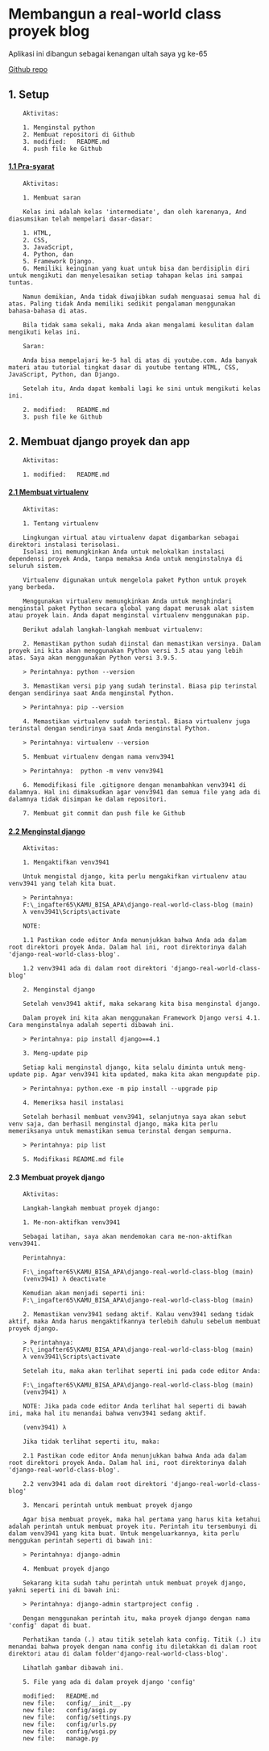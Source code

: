 # Membangun a real-world class proyek blog 
Aplikasi ini dibangun sebagai kenangan ultah saya yg ke-65

[Github repo](https://github.com/gurnitha/django-real-world-class-blog)


## 1. Setup

        Aktivitas:

        1. Menginstal python
        2. Membuat repositori di Github
        3. modified:   README.md
        4. push file ke Github


#### [1.1 Pra-syarat](https://github.com/gurnitha/django-real-world-class-blog/commit/35a530d41d8113da2a43d5485b95a120c597f522)

        Aktivitas:

        1. Membuat saran

        Kelas ini adalah kelas 'intermediate', dan oleh karenanya, And diasumsikan telah mempelari dasar-dasar:

        1. HTML,
        2. CSS,
        3. JavaScript,
        4. Python, dan
        5. Framework Django.
        6. Memiliki keinginan yang kuat untuk bisa dan berdisiplin diri untuk mengikuti dan menyelesaikan setiap tahapan kelas ini sampai tuntas.

        Namun demikian, Anda tidak diwajibkan sudah menguasai semua hal di atas. Paling tidak Anda memiliki sedikit pengalaman menggunakan bahasa-bahasa di atas.

        Bila tidak sama sekali, maka Anda akan mengalami kesulitan dalam mengikuti kelas ini.

        Saran:

        Anda bisa mempelajari ke-5 hal di atas di youtube.com. Ada banyak materi atau tutorial tingkat dasar di youtube tentang HTML, CSS, JavaScript, Python, dan Django.

        Setelah itu, Anda dapat kembali lagi ke sini untuk mengikuti kelas ini. 

        2. modified:   README.md
        3. push file ke Github


## 2. Membuat django proyek dan app

        Aktivitas:

        1. modified:   README.md


#### [2.1 Membuat virtualenv](https://github.com/gurnitha/django-real-world-class-blog/commit/79078c1ec9735aa85a61a3ea7c6955d5adc18e8d)
        
        Aktivitas:

        1. Tentang virtualenv    

        Lingkungan virtual atau virtualenv dapat digambarkan sebagai direktori instalasi terisolasi. 
        Isolasi ini memungkinkan Anda untuk melokalkan instalasi dependensi proyek Anda, tanpa memaksa Anda untuk menginstalnya di seluruh sistem.

        Virtualenv digunakan untuk mengelola paket Python untuk proyek yang berbeda. 

        Menggunakan virtualenv memungkinkan Anda untuk menghindari menginstal paket Python secara global yang dapat merusak alat sistem atau proyek lain. Anda dapat menginstal virtualenv menggunakan pip.

        Berikut adalah langkah-langkah membuat virtualenv:

        2. Memastikan python sudah diinstal dan memastikan versinya. Dalam proyek ini kita akan menggunakan Python versi 3.5 atau yang lebih atas. Saya akan menggunakan Python versi 3.9.5.

        > Perintahnya: python --version

        3. Memastikan versi pip yang sudah terinstal. Biasa pip terinstal dengan sendirinya saat Anda menginstal Python.

        > Perintahnya: pip --version

        4. Memastikan virtualenv sudah terinstal. Biasa virtualenv juga terinstal dengan sendirinya saat Anda menginstal Python.

        > Perintahnya: virtualenv --version

        5. Membuat virtualenv dengan nama venv3941

        > Perintahnya:  python -m venv venv3941

        6. Memodifikasi file .gitignore dengan menambahkan venv3941 di dalamnya. Hal ini dimaksudkan agar venv3941 dan semua file yang ada di dalamnya tidak disimpan ke dalam repositori.

        7. Membuat git commit dan push file ke Github


#### [2.2 Menginstal django](https://github.com/gurnitha/django-real-world-class-blog/commit/cf0b3025111fd407e0f2ecb3e6d8f74d54c656c3)
        
        Aktivitas:

        1. Mengaktifkan venv3941

        Untuk mengistal django, kita perlu mengakifkan virtualenv atau venv3941 yang telah kita buat.

        > Perintahnya: 
        F:\_ingafter65\KAMU_BISA_APA\django-real-world-class-blog (main)
        λ venv3941\Scripts\activate

        NOTE:

        1.1 Pastikan code editor Anda menunjukkan bahwa Anda ada dalam root direktori proyek Anda. Dalam hal ini, root direktorinya dalah 'django-real-world-class-blog'.

        1.2 venv3941 ada di dalam root direktori 'django-real-world-class-blog'

        2. Menginstal django

        Setelah venv3941 aktif, maka sekarang kita bisa menginstal django.

        Dalam proyek ini kita akan menggunakan Framework Django versi 4.1. Cara menginstalnya adalah seperti dibawah ini.

        > Perintahnya: pip install django==4.1

        3. Meng-update pip

        Setiap kali menginstal django, kita selalu diminta untuk meng-update pip. Agar venv3941 kita updated, maka kita akan mengupdate pip.

        > Perintahnya: python.exe -m pip install --upgrade pip

        4. Memeriksa hasil instalasi

        Setelah berhasil membuat venv3941, selanjutnya saya akan sebut venv saja, dan berhasil menginstal django, maka kita perlu memeriksanya untuk memastikan semua terinstal dengan sempurna.

        > Perintahnya: pip list

        5. Modifikasi README.md file


#### 2.3 Membuat proyek django
        
        Aktivitas:

        Langkah-langkah membuat proyek django:

        1. Me-non-aktifkan venv3941

        Sebagai latihan, saya akan mendemokan cara me-non-aktifkan venv3941.

        Perintahnya:

        F:\_ingafter65\KAMU_BISA_APA\django-real-world-class-blog (main)
        (venv3941) λ deactivate

        Kemudian akan menjadi seperti ini:
        F:\_ingafter65\KAMU_BISA_APA\django-real-world-class-blog (main)

        2. Memastikan venv3941 sedang aktif. Kalau venv3941 sedang tidak aktif, maka Anda harus mengaktifkannya terlebih dahulu sebelum membuat proyek django.

        > Perintahnya: 
        F:\_ingafter65\KAMU_BISA_APA\django-real-world-class-blog (main)
        λ venv3941\Scripts\activate

        Setelah itu, maka akan terlihat seperti ini pada code editor Anda:

        F:\_ingafter65\KAMU_BISA_APA\django-real-world-class-blog (main)
        (venv3941) λ

        NOTE: Jika pada code editor Anda terlihat hal seperti di bawah ini, maka hal itu menandai bahwa venv3941 sedang aktif.

        (venv3941) λ

        Jika tidak terlihat seperti itu, maka:

        2.1 Pastikan code editor Anda menunjukkan bahwa Anda ada dalam root direktori proyek Anda. Dalam hal ini, root direktorinya dalah 'django-real-world-class-blog'.

        2.2 venv3941 ada di dalam root direktori 'django-real-world-class-blog'

        3. Mencari perintah untuk membuat proyek django

        Agar bisa membuat proyek, maka hal pertama yang harus kita ketahui adalah perintah untuk membuat proyek itu. Perintah itu tersembunyi di dalam venv3941 yang kita buat. Untuk mengeluarkannya, kita perlu menggukan perintah seperti di bawah ini:

        > Perintahnya: django-admin

        4. Membuat proyek django

        Sekarang kita sudah tahu perintah untuk membuat proyek django, yakni seperti ini di bawah ini:

        > Perintahnya: django-admin startproject config .

        Dengan menggunakan perintah itu, maka proyek django dengan nama 'config' dapat di buat.

        Perhatikan tanda (.) atau titik setelah kata config. Titik (.) itu menandai bahwa proyek dengan nama config itu diletakkan di dalam root direktori atau di dalam folder'django-real-world-class-blog'.

        Lihatlah gambar dibawah ini.

        5. File yang ada di dalam proyek django 'config'

        modified:   README.md
        new file:   config/__init__.py
        new file:   config/asgi.py
        new file:   config/settings.py
        new file:   config/urls.py
        new file:   config/wsgi.py
        new file:   manage.py










